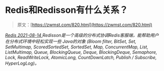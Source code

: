 <!--yml
category: 未分类
date: 0001-01-01 00:00:00
--->

# Redis和Redisson有什么关系？

> 原文：[https://zwmst.com/820.html](https://zwmst.com/820.html)

   [ *Redis* ](https://zwmst.com/redis)*[ <time datetime="2021-08-14T08:13:31+08:00"> 2021-08-14 </time> ](https://zwmst.com/820.html)  Redisson是一个高级的分布式协调Redis客服端，能帮助用户在分布式环境中轻松实现一些 Java的对象 (Bloom filter, BitSet, Set, SetMultimap, ScoredSortedSet, SortedSet, Map, ConcurrentMap, List, ListMultimap, Queue, BlockingQueue, Deque, BlockingDeque, Semaphore, Lock, ReadWriteLock, AtomicLong, CountDownLatch, Publish / Subscribe, HyperLogLog)。*